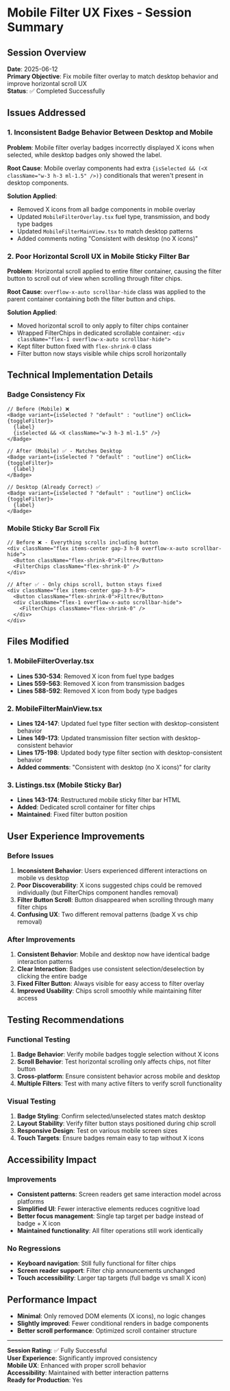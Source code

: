 # Mobile Filter UX Fixes - Session Summary

## Session Overview
**Date**: 2025-06-12  
**Primary Objective**: Fix mobile filter overlay to match desktop behavior and improve horizontal scroll UX  
**Status**: ✅ Completed Successfully

## Issues Addressed

### 1. Inconsistent Badge Behavior Between Desktop and Mobile
**Problem**: Mobile filter overlay badges incorrectly displayed X icons when selected, while desktop badges only showed the label.

**Root Cause**: Mobile overlay components had extra `{isSelected && (<X className="w-3 h-3 ml-1.5" />)}` conditionals that weren't present in desktop components.

**Solution Applied**:
- Removed X icons from all badge components in mobile overlay
- Updated `MobileFilterOverlay.tsx` fuel type, transmission, and body type badges
- Updated `MobileFilterMainView.tsx` to match desktop patterns
- Added comments noting "Consistent with desktop (no X icons)"

### 2. Poor Horizontal Scroll UX in Mobile Sticky Filter Bar
**Problem**: Horizontal scroll applied to entire filter container, causing the filter button to scroll out of view when scrolling through filter chips.

**Root Cause**: `overflow-x-auto scrollbar-hide` class was applied to the parent container containing both the filter button and chips.

**Solution Applied**:
- Moved horizontal scroll to only apply to filter chips container
- Wrapped FilterChips in dedicated scrollable container: `<div className="flex-1 overflow-x-auto scrollbar-hide">`
- Kept filter button fixed with `flex-shrink-0` class
- Filter button now stays visible while chips scroll horizontally

## Technical Implementation Details

### Badge Consistency Fix
```tsx
// Before (Mobile) ❌
<Badge variant={isSelected ? "default" : "outline"} onClick={toggleFilter}>
  {label}
  {isSelected && <X className="w-3 h-3 ml-1.5" />}
</Badge>

// After (Mobile) ✅ - Matches Desktop
<Badge variant={isSelected ? "default" : "outline"} onClick={toggleFilter}>
  {label}
</Badge>

// Desktop (Already Correct) ✅
<Badge variant={isSelected ? "default" : "outline"} onClick={toggleFilter}>
  {label}
</Badge>
```

### Mobile Sticky Bar Scroll Fix
```tsx
// Before ❌ - Everything scrolls including button
<div className="flex items-center gap-3 h-8 overflow-x-auto scrollbar-hide">
  <Button className="flex-shrink-0">Filtre</Button>
  <FilterChips className="flex-shrink-0" />
</div>

// After ✅ - Only chips scroll, button stays fixed
<div className="flex items-center gap-3 h-8">
  <Button className="flex-shrink-0">Filtre</Button>
  <div className="flex-1 overflow-x-auto scrollbar-hide">
    <FilterChips className="flex-shrink-0" />
  </div>
</div>
```

## Files Modified

### 1. MobileFilterOverlay.tsx
- **Lines 530-534**: Removed X icon from fuel type badges
- **Lines 559-563**: Removed X icon from transmission badges  
- **Lines 588-592**: Removed X icon from body type badges

### 2. MobileFilterMainView.tsx
- **Lines 124-147**: Updated fuel type filter section with desktop-consistent behavior
- **Lines 149-173**: Updated transmission filter section with desktop-consistent behavior
- **Lines 175-198**: Updated body type filter section with desktop-consistent behavior
- **Added comments**: "Consistent with desktop (no X icons)" for clarity

### 3. Listings.tsx (Mobile Sticky Bar)
- **Lines 143-174**: Restructured mobile sticky filter bar HTML
- **Added**: Dedicated scroll container for filter chips
- **Maintained**: Fixed filter button position

## User Experience Improvements

### Before Issues
1. **Inconsistent Behavior**: Users experienced different interactions on mobile vs desktop
2. **Poor Discoverability**: X icons suggested chips could be removed individually (but FilterChips component handles removal)
3. **Filter Button Scroll**: Button disappeared when scrolling through many filter chips
4. **Confusing UX**: Two different removal patterns (badge X vs chip removal)

### After Improvements
1. **Consistent Behavior**: Mobile and desktop now have identical badge interaction patterns
2. **Clear Interaction**: Badges use consistent selection/deselection by clicking the entire badge
3. **Fixed Filter Button**: Always visible for easy access to filter overlay
4. **Improved Usability**: Chips scroll smoothly while maintaining filter access

## Testing Recommendations

### Functional Testing
1. **Badge Behavior**: Verify mobile badges toggle selection without X icons
2. **Scroll Behavior**: Test horizontal scrolling only affects chips, not filter button
3. **Cross-platform**: Ensure consistent behavior across mobile and desktop
4. **Multiple Filters**: Test with many active filters to verify scroll functionality

### Visual Testing
1. **Badge Styling**: Confirm selected/unselected states match desktop
2. **Layout Stability**: Verify filter button stays positioned during chip scroll
3. **Responsive Design**: Test on various mobile screen sizes
4. **Touch Targets**: Ensure badges remain easy to tap without X icons

## Accessibility Impact

### Improvements
- **Consistent patterns**: Screen readers get same interaction model across platforms
- **Simplified UI**: Fewer interactive elements reduces cognitive load
- **Better focus management**: Single tap target per badge instead of badge + X icon
- **Maintained functionality**: All filter operations still work identically

### No Regressions
- **Keyboard navigation**: Still fully functional for filter chips
- **Screen reader support**: Filter chip announcements unchanged
- **Touch accessibility**: Larger tap targets (full badge vs small X icon)

## Performance Impact
- **Minimal**: Only removed DOM elements (X icons), no logic changes
- **Slightly improved**: Fewer conditional renders in badge components
- **Better scroll performance**: Optimized scroll container structure

---

**Session Rating**: ✅ Fully Successful  
**User Experience**: Significantly improved consistency  
**Mobile UX**: Enhanced with proper scroll behavior  
**Accessibility**: Maintained with better interaction patterns  
**Ready for Production**: Yes